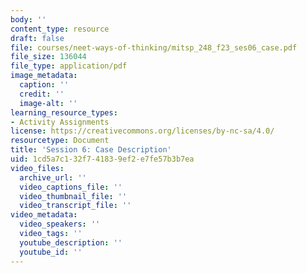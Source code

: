 ```yaml
---
body: ''
content_type: resource
draft: false
file: courses/neet-ways-of-thinking/mitsp_248_f23_ses06_case.pdf
file_size: 136044
file_type: application/pdf
image_metadata:
  caption: ''
  credit: ''
  image-alt: ''
learning_resource_types:
- Activity Assignments
license: https://creativecommons.org/licenses/by-nc-sa/4.0/
resourcetype: Document
title: 'Session 6: Case Description'
uid: 1cd5a7c1-32f7-4183-9ef2-e7fe57b3b7ea
video_files:
  archive_url: ''
  video_captions_file: ''
  video_thumbnail_file: ''
  video_transcript_file: ''
video_metadata:
  video_speakers: ''
  video_tags: ''
  youtube_description: ''
  youtube_id: ''
---
```

